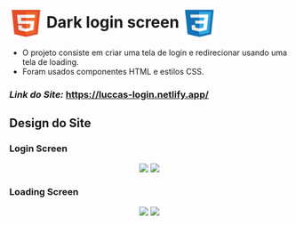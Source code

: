 <div className="Dark-login">
  <h1>
    <img align="center" alt="java" height="50" width="60" src="https://github.com/devicons/devicon/blob/master/icons/html5/html5-original.svg"/>
    Dark login screen
    <img align="center" alt="react" height="50" width="60" src="https://github.com/devicons/devicon/blob/master/icons/css3/css3-original.svg"/>
  </h1>
</div>

- O projeto consiste em criar uma tela de login e redirecionar usando uma tela de loading.
- Foram usados componentes HTML e estilos CSS.

### *Link do Site:* https://luccas-login.netlify.app/

## Design do Site

### Login Screen
<div align="center">
  <img height="400em" src="https://user-images.githubusercontent.com/89430801/179440723-8719e8b2-c00d-49a3-b9da-2d5fba621a11.svg"/>
  <img height="400em" src="https://user-images.githubusercontent.com/89430801/179440731-f5ec9ccd-26da-47a2-ad44-343610565432.svg"/>
</div>

### Loading Screen
<div align="center">
  <img height="400em" src="https://user-images.githubusercontent.com/89430801/179440821-ff8700be-3061-4797-9a30-8d8585b2d49e.svg"/>
  <img height="400em" src="https://user-images.githubusercontent.com/89430801/179440816-7b23ddf6-a2f7-4df0-bba3-dd7b5967485e.svg"/>
</div>
